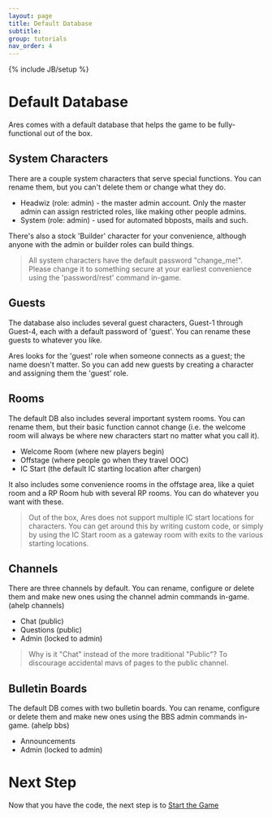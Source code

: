 ```yaml
---
layout: page
title: Default Database
subtitle: 
group: tutorials
nav_order: 4
---
```

{% include JB/setup %}

# Default Database

Ares comes with a default database that helps the game to be fully-functional out of the box.

## System Characters

There are a couple system characters that serve special functions.  You can rename them, but you can't delete them or change what they do.

* Headwiz (role: admin) - the master admin account.  Only the master admin can assign restricted roles, like making other people admins.
* System (role: admin) - used for automated bbposts, mails and such.

There's also a stock 'Builder' character for your convenience, although anyone with the admin or builder roles can build things.

> All system characters have the default password "change_me!".  Please change it to something secure at your earliest convenience using the 'password/rest' command in-game.

## Guests

The database also includes several guest characters, Guest-1 through Guest-4, each with a default password of 'guest'.  You can rename these guests to whatever you like.

Ares looks for the 'guest' role when someone connects as a guest; the name doesn't matter.   So you can add new guests by creating a character and assigning them the 'guest' role.

## Rooms

The default DB also includes several important system rooms.  You can rename them, but their basic function cannot change (i.e. the welcome room will always be where new characters start no matter what you call it).

* Welcome Room (where new players begin)
* Offstage (where people go when they travel OOC)
* IC Start (the default IC starting location after chargen)

It also includes some convenience rooms in the offstage area, like a quiet room and a RP Room hub with several RP rooms.  You can do whatever you want with these.

> Out of the box, Ares does not support multiple IC start locations for characters.  You can get around this by writing custom code, or simply by using the IC Start room as a gateway room with exits to the various starting locations.

## Channels

There are three channels by default.  You can rename, configure or delete them and make new ones using the channel admin commands in-game.  (ahelp channels)

* Chat (public)
* Questions (public)
* Admin (locked to admin)

> Why is it "Chat" instead of the more traditional "Public"?  To discourage accidental mavs of pages to the public channel.

## Bulletin Boards

The default DB comes with two bulletin boards.   You can rename, configure or delete them and make new ones using the BBS admin commands in-game. (ahelp bbs)

* Announcements
* Admin (locked to admin)

# Next Step

Now that you have the code, the next step is to [Start the Game]({{site.siteroot}}tutorials/install/start-game.html)



